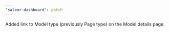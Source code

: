 ```yaml
---
"saleor-dashboard": patch
---
```


Added link to Model type (previously Page type) on the Model details page.
